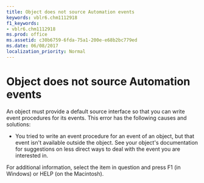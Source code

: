 ```yaml
---
title: Object does not source Automation events
keywords: vblr6.chm1112918
f1_keywords:
- vblr6.chm1112918
ms.prod: office
ms.assetid: c30b6759-6fda-75a1-200e-e68b2bc779ed
ms.date: 06/08/2017
localization_priority: Normal
---
```



# Object does not source Automation events

An object must provide a default source interface so that you can write event procedures for its events. This error has the following causes and solutions:



- You tried to write an event procedure for an event of an object, but that event isn't available outside the object. See your object's documentation for suggestions on less direct ways to deal with the event you are interested in.
    

For additional information, select the item in question and press F1 (in Windows) or HELP (on the Macintosh).

